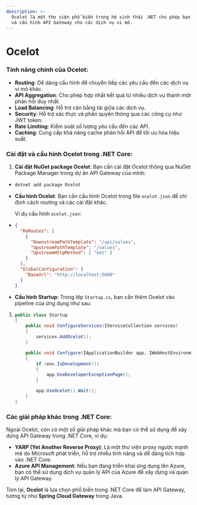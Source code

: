 ```yaml
---
description: >-
  Ocelot là một thư viện phổ biến trong hệ sinh thái .NET cho phép bạn xây dựng
  và cấu hình API Gateway cho các dịch vụ vi mô.
---
```


# Ocelot

### Tính năng chính của Ocelot:

* **Routing**: Dễ dàng cấu hình để chuyển tiếp các yêu cầu đến các dịch vụ vi mô khác.
* **API Aggregation**: Cho phép hợp nhất kết quả từ nhiều dịch vụ thành một phản hồi duy nhất.
* **Load Balancing**: Hỗ trợ cân bằng tải giữa các dịch vụ.
* **Security**: Hỗ trợ xác thực và phân quyền thông qua các công cụ như JWT token.
* **Rate Limiting**: Kiểm soát số lượng yêu cầu đến các API.
* **Caching**: Cung cấp khả năng cache phản hồi API để tối ưu hóa hiệu suất.

### Cài đặt và cấu hình Ocelot trong .NET Core:

1. **Cài đặt NuGet package Ocelot**: Bạn cần cài đặt Ocelot thông qua NuGet Package Manager trong dự án API Gateway của mình:

* ```bash
  dotnet add package Ocelot
  ```
*   **Cấu hình Ocelot**: Bạn cần cấu hình Ocelot trong file `ocelot.json` để chỉ định cách routing và các cài đặt khác.

    Ví dụ cấu hình `ocelot.json`:
* ```json
  {
    "ReRoutes": [
      {
        "DownstreamPathTemplate": "/api/values",
        "UpstreamPathTemplate": "/values",
        "UpstreamHttpMethod": [ "Get" ]
      }
    ],
    "GlobalConfiguration": {
      "BaseUrl": "http://localhost:5000"
    }
  }
  ```
* **Cấu hình Startup**: Trong lớp `Startup.cs`, bạn cần thêm Ocelot vào pipeline của ứng dụng như sau:

1. ```csharp
   public class Startup
   {
       public void ConfigureServices(IServiceCollection services)
       {
           services.AddOcelot();
       }

       public void Configure(IApplicationBuilder app, IWebHostEnvironment env)
       {
           if (env.IsDevelopment())
           {
               app.UseDeveloperExceptionPage();
           }

           app.UseOcelot().Wait();
       }
   }
   ```

### Các giải pháp khác trong .NET Core:

Ngoài Ocelot, còn có một số giải pháp khác mà bạn có thể sử dụng để xây dựng API Gateway trong .NET Core, ví dụ:

* **YARP (Yet Another Reverse Proxy)**: Là một thư viện proxy ngược mạnh mẽ do Microsoft phát triển, hỗ trợ nhiều tính năng và dễ dàng tích hợp vào .NET Core.
* **Azure API Management**: Nếu bạn đang triển khai ứng dụng lên Azure, bạn có thể sử dụng dịch vụ quản lý API của Azure để xây dựng và quản lý API Gateway.

Tóm lại, **Ocelot** là lựa chọn phổ biến trong .NET Core để làm API Gateway, tương tự như **Spring Cloud Gateway** trong Java.
